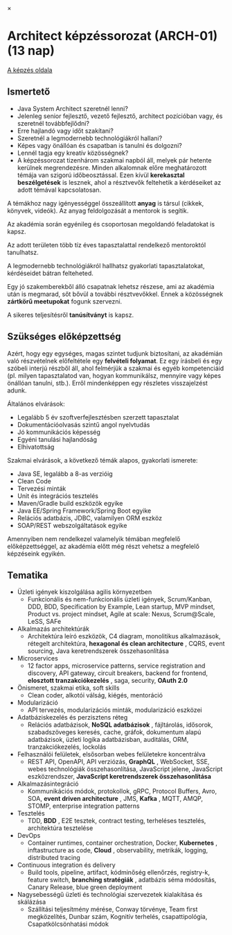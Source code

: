×

# Architect képzéssorozat (ARCH-01) (13 nap)

[A képzés oldala](https://www.training360.com/kepzes/arch-01)

## Ismertető

  * Java System Architect szeretnél lenni?
  * Jelenleg senior fejlesztő, vezető fejlesztő, architect pozícióban vagy, és szeretnél továbbfejlődni?
  * Erre hajlandó vagy időt szakítani?
  * Szeretnél a legmodernebb technológiákról hallani?
  * Képes vagy önállóan és csapatban is tanulni és dolgozni?
  * Lennél tagja egy kreatív közösségnek?
  * A képzéssorozat tizenhárom szakmai napból áll, melyek pár hetente kerülnek megrendezésre. Minden alkalomnak előre meghatározott témája van szigorú időbeosztással. Ezen kívül **kerekasztal beszélgetések** is lesznek, ahol a résztvevők feltehetik a kérdéseiket az adott témával kapcsolatosan.



A témákhoz nagy igényességgel összeállított **anyag** is társul (cikkek, könyvek, videók). Az anyag feldolgozását a mentorok is segítik.

Az akadémia során egyénileg és csoportosan megoldandó feladatokat is kapsz.

Az adott területen több tíz éves tapasztalattal rendelkező mentoroktól tanulhatsz.

A legmodernebb technológiákról hallhatsz gyakorlati tapasztalatokat, kérdéseidet bátran felteheted.

Egy jó szakemberekből álló csapatnak lehetsz részese, ami az akadémia után is megmarad, sőt bővül a további résztvevőkkel. Ennek a közösségnek **zártkörű meetupokat** fogunk szervezni. 

A sikeres teljesítésről **tanúsítványt** is kapsz.

## Szükséges előképzettség

Azért, hogy egy egységes, magas szintet tudjunk biztosítani, az akadémián való részvételnek előfeltétele egy **felvételi folyamat**. Ez egy írásbeli és egy szóbeli interjú részből áll, ahol felmérjük a szakmai és egyéb kompetenciáid (pl. milyen tapasztalatod van, hogyan kommunikálsz, mennyire vagy képes önállóan tanulni, stb.). Erről mindenképpen egy részletes visszajelzést adunk.

Általános elvárások:

  * Legalább 5 év szoftverfejlesztésben szerzett tapasztalat
  * Dokumentációolvasás szintű angol nyelvtudás
  * Jó kommunikációs képesség
  * Egyéni tanulási hajlandóság
  * Elhivatottság



Szakmai elvárások, a következő témák alapos, gyakorlati ismerete:

  * Java SE, legalább a 8-as verzióig
  * Clean Code
  * Tervezési minták
  * Unit és integrációs tesztelés
  * Maven/Gradle build eszközök egyike
  * Java EE/Spring Framework/Spring Boot egyike
  * Relációs adatbázis, JDBC, valamilyen ORM eszköz
  * SOAP/REST webszolgáltatások egyike



Amennyiben nem rendelkezel valamelyik témában megfelelő előképzettséggel, az akadémia előtt még részt vehetsz a megfelelő képzéseink egyikén.

## Tematika

  * Üzleti igények kiszolgálása agilis környezetben 
    * Funkcionális és nem-funkcionális üzleti igények, Scrum/Kanban, DDD, BDD, Specification by Example, Lean startup, MVP mindset, Product vs. project mindset, Agile at scale: Nexus, Scrum@Scale, LeSS, SAFe
  * Alkalmazás architektúrák 
    * Architektúra leíró eszközök, C4 diagram, monolitikus alkalmazások, rétegelt architektúra, **hexagonal és clean architecture** , CQRS, event sourcing, Java keretrendszerek összehasonlítása
  * Microservices 
    * 12 factor apps, microservice patterns, service registration and discovery, API gateway, circuit breakers, backend for frontend, **elosztott tranzakciókezelés** , saga, security, **OAuth 2.0**
  * Önismeret, szakmai etika, soft skills 
    * Clean coder, alkotói válság, kiégés, mentoráció
  * Modularizáció 
    * API tervezés, modularizációs minták, modularizáció eszközei
  * Adatbáziskezelés és perzisztens réteg 
    * Relációs adatbázisok, **NoSQL adatbázisok** , fájltárolás, idősorok, szabadszöveges keresés, cache, gráfok, dokumentum alapú adatbázisok, üzleti logika adatbázisban, auditálás, ORM, tranzakciókezelés, lockolás
  * Felhasználói felületek, elsősorban webes felületekre koncentrálva 
    * REST API, OpenAPI, API verziózás, **GraphQL** , WebSocket, SSE, webes technológiák összehasonlítása, JavaScript jelene, JavaScript eszközrendszer, **JavaScript keretrendszerek összehasonlítása**
  * Alkalmazásintegráció 
    * Kommunikációs módok, protokollok, gRPC, Protocol Buffers, Avro, SOA, **event driven architecture** , JMS, **Kafka** , MQTT, AMQP, STOMP, enterprise integration patterns 
  * Tesztelés 
    * TDD, **BDD** , E2E tesztek, contract testing, terheléses tesztelés, architektúra tesztelése
  * DevOps 
    * Container runtimes, container orchestration, Docker, **Kubernetes** , inftastructure as code, **Cloud** , observability, metrikák, logging, distributed tracing 
  * Continuous integration és delivery 
    * Build tools, pipeline, artifact, kódminőség ellenőrzés, registry-k, feature switch, **branching stratégiák** , adatbázis séma módosítás, Canary Release, blue green deployment
  * Nagysebességű üzleti és technológiai szervezetek kialakítása és skálázása 
    * Szállítási teljesítmény mérése, Conway törvénye, Team first megközelítés, Dunbar szám, Kognitív terhelés, csapattipológia, Csapatkölcsönhatási módok
